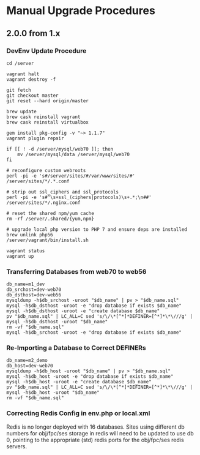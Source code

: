 # Manual Upgrade Procedures

## 2.0.0 from 1.x

### DevEnv Update Procedure

    cd /server

    vagrant halt
    vagrant destroy -f

    git fetch
    git checkout master
    git reset --hard origin/master

    brew update
    brew cask reinstall vagrant
    brew cask reinstall virtualbox

    gem install pkg-config -v "~> 1.1.7"
    vagrant plugin repair

    if [[ ! -d /server/mysql/web70 ]]; then
        mv /server/mysql/data /server/mysql/web70
    fi

    # reconfigure custom webroots
    perl -pi -e 's#/server/sites/#/var/www/sites/#' /server/sites/*/.*.conf

    # strip out ssl_ciphers and ssl_protocols
    perl -pi -e 's#^\s+ssl_(ciphers|protocols)\s+.*;\n##' /server/sites/*/.nginx.conf

    # reset the shared npm/yum cache
    rm -rf /server/.shared/{yum,npm}

    # upgrade local php version to PHP 7 and ensure deps are installed
    brew unlink php56
    /server/vagrant/bin/install.sh

    vagrant status
    vagrant up

### Transferring Databases from web70 to web56

    db_name=m1_dev
    db_srchost=dev-web70
    db_dsthost=dev-web56
    mysqldump -h$db_srchost -uroot "$db_name" | pv > "$db_name.sql"
    mysql -h$db_dsthost -uroot -e "drop database if exists $db_name"
    mysql -h$db_dsthost -uroot -e "create database $db_name"
    pv "$db_name.sql" | LC_ALL=C sed 's/\/\*[^*]*DEFINER=[^*]*\*\///g' | mysql -h$db_dsthost -uroot "$db_name"
    rm -vf "$db_name.sql"
    mysql -h$db_srchost -uroot -e "drop database if exists $db_name"

### Re-Importing a Database to Correct DEFINERs

    db_name=m2_demo
    db_host=dev-web70
    mysqldump -h$db_host -uroot "$db_name" | pv > "$db_name.sql"
    mysql -h$db_host -uroot -e "drop database if exists $db_name"
    mysql -h$db_host -uroot -e "create database $db_name"
    pv "$db_name.sql" | LC_ALL=C sed 's/\/\*[^*]*DEFINER=[^*]*\*\///g' | mysql -h$db_host -uroot "$db_name"
    rm -vf "$db_name.sql"

### Correcting Redis Config in env.php or local.xml

Redis is no longer deployed with 16 databases. Sites using different db numbers for obj/fpc/ses storage in redis will need to be updated to use db 0, pointing to the appropriate (std) redis ports for the obj/fpc/ses redis servers.
